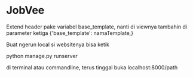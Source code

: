# JobVee
Extend header pake variabel base_template, nanti di viewnya tambahin di parameter ketiga {'base_template': namaTemplate,}

Buat ngerun local si websitenya bisa ketik

python manage.py runserver

di terminal atau commandline, terus tinggal buka localhost:8000/path
